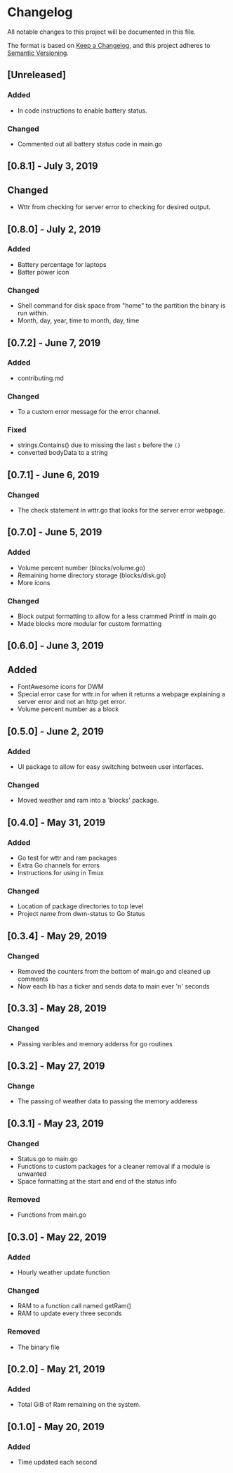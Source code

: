 # Changelog
All notable changes to this project will be documented in this file.

The format is based on [Keep a Changelog](https://keepachangelog.com/en/1.0.0/),
and this project adheres to [Semantic Versioning](https://semver.org/spec/v2.0.0.html).

## [Unreleased]
### Added
- In code instructions to enable battery status.

### Changed
- Commented out all battery status code in main.go

## [0.8.1] - July 3, 2019
## Changed
- Wttr from checking for server error to checking for desired output.

## [0.8.0] - July 2, 2019
### Added
- Battery percentage for laptops
- Batter power icon
### Changed
- Shell command for disk space from "home" to the partition the binary is run within.
- Month, day, year, time to month, day, time

## [0.7.2] - June 7, 2019
### Added
- contributing.md
### Changed
- To a custom error message for the error channel.
### Fixed
- strings.Contains() due to missing the last `s` before the `()`
- converted bodyData to a string

## [0.7.1] - June 6, 2019
### Changed
- The check statement in wttr.go that looks for the server error webpage.

## [0.7.0] - June 5, 2019
### Added
- Volume percent number (blocks/volume.go)
- Remaining home directory storage (blocks/disk.go)
- More icons

### Changed
- Block output formatting to allow for a less crammed Printf in main.go
- Made blocks more modular for custom formatting

## [0.6.0] - June 3, 2019
## Added
- FontAwesome icons for DWM
- Special error case for wttr.in for when it returns a webpage explaining a server error and not an http get error.
- Volume percent number as a block

## [0.5.0] - June 2, 2019
### Added
- UI package to allow for easy switching between user interfaces.

### Changed
- Moved weather and ram into a 'blocks' package.

## [0.4.0] - May 31, 2019
### Added
- Go test for wttr and ram packages
- Extra Go channels for errors
- Instructions for using in Tmux

### Changed
- Location of package directories to top level
- Project name from dwm-status to Go Status

## [0.3.4] - May 29, 2019
### Changed
- Removed the counters from the bottom of main.go and cleaned up comments
- Now each lib has a ticker and sends data to main ever 'n' seconds

## [0.3.3] - May 28, 2019
### Changed
- Passing varibles and memory adderss for go routines

## [0.3.2] - May 27, 2019
### Change
- The passing of weather data to passing the memory adderess

## [0.3.1] - May 23, 2019
### Changed
- Status.go to main.go
- Functions to custom packages for a cleaner removal if a module is unwanted
- Space formatting at the start and end of the status info

### Removed
- Functions from main.go

## [0.3.0] - May 22, 2019
### Added
- Hourly weather update function

### Changed
- RAM to a function call named getRam()
- RAM to update every three seconds

### Removed
- The binary file

## [0.2.0] - May 21, 2019
### Added
- Total GiB of Ram remaining on the system.

## [0.1.0] - May 20, 2019
### Added
- Time updated each second

